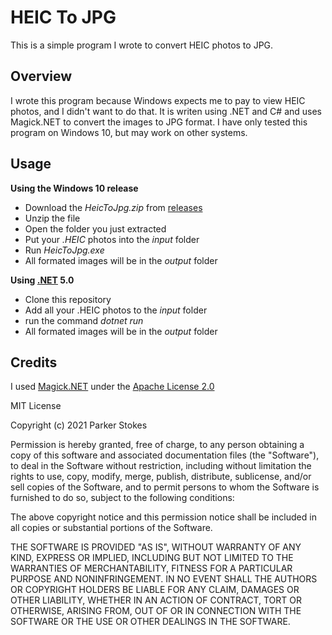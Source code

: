 # HEIC To JPG
This is a simple program I wrote to convert HEIC photos to JPG.

## Overview
I wrote this program because Windows expects me to pay to view HEIC photos, and I didn't want to do that.
It is writen using .NET and C# and uses Magick.NET to convert the images to JPG format.
I have only tested this program on Windows 10, but may work on other systems.

## Usage
**Using the Windows 10 release**
- Download the *HeicToJpg.zip* from [releases](https://github.com/MrGee53/HeicToJpg/releases)
- Unzip the file
- Open the folder you just extracted
- Put your *.HEIC* photos into the *input* folder
- Run *HeicToJpg.exe*
- All formated images will be in the *output* folder


**Using [.NET](https://dotnet.microsoft.com/) 5.0**
- Clone this repository
- Add all your .HEIC photos to the *input* folder
- run the command *dotnet run*
- All formated images will be in the *output* folder

## Credits
I used [Magick.NET](https://github.com/dlemstra/Magick.NET) under the [Apache License 2.0](https://github.com/dlemstra/Magick.NET/blob/main/License.txt)

MIT License

Copyright (c) 2021 Parker Stokes

Permission is hereby granted, free of charge, to any person obtaining a copy
of this software and associated documentation files (the "Software"), to deal
in the Software without restriction, including without limitation the rights
to use, copy, modify, merge, publish, distribute, sublicense, and/or sell
copies of the Software, and to permit persons to whom the Software is
furnished to do so, subject to the following conditions:

The above copyright notice and this permission notice shall be included in all
copies or substantial portions of the Software.

THE SOFTWARE IS PROVIDED "AS IS", WITHOUT WARRANTY OF ANY KIND, EXPRESS OR
IMPLIED, INCLUDING BUT NOT LIMITED TO THE WARRANTIES OF MERCHANTABILITY,
FITNESS FOR A PARTICULAR PURPOSE AND NONINFRINGEMENT. IN NO EVENT SHALL THE
AUTHORS OR COPYRIGHT HOLDERS BE LIABLE FOR ANY CLAIM, DAMAGES OR OTHER
LIABILITY, WHETHER IN AN ACTION OF CONTRACT, TORT OR OTHERWISE, ARISING FROM,
OUT OF OR IN CONNECTION WITH THE SOFTWARE OR THE USE OR OTHER DEALINGS IN THE
SOFTWARE.
